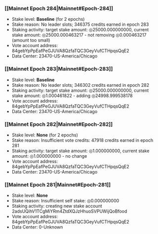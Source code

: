 ### [[Mainnet Epoch 284|Mainnet#Epoch-284]]
* Stake level: **Baseline** (for 2 epochs)
* Stake reason: No leader slots; 346375 credits earned in epoch 283
* Staking activity: target stake amount: ◎25000.000000000, current stake amount: ◎25000.000463217 - not removing ◎0.000463217 (amount too small)
* Vote account address: 84gebYpPpEafPeGJUVA8QzfaTQC3GeyVufCTHpqsQqE2
* Data Center: 23470-US-America/Chicago
### [[Mainnet Epoch 283|Mainnet#Epoch-283]]
* Stake level: **Baseline**
* Stake reason: No leader slots; 346302 credits earned in epoch 282
* Staking activity: target stake amount: ◎25000.000000000, current stake amount: ◎1.000461822 - adding ◎24998.999538178
* Vote account address: 84gebYpPpEafPeGJUVA8QzfaTQC3GeyVufCTHpqsQqE2
* Data Center: 23470-US-America/Chicago
### [[Mainnet Epoch 282|Mainnet#Epoch-282]]
* Stake level: **None** (for 2 epochs)
* Stake reason: Insufficient vote credits: 47918 credits earned in epoch 281
* Staking activity: target stake amount: ◎1.000000000, current stake amount: ◎1.000000000 - no change
* Vote account address: 84gebYpPpEafPeGJUVA8QzfaTQC3GeyVufCTHpqsQqE2
* Data Center: 23470-US-America/Chicago
### [[Mainnet Epoch 281|Mainnet#Epoch-281]]
* Stake level: **None**
* Stake reason: Insufficient self stake: ◎0.000000000
* Staking activity: creating new stake account 2adsUQihV1TCgMiYRm4ZtdXQJzHhuoSVPUWijQoBfood
* Vote account address: 84gebYpPpEafPeGJUVA8QzfaTQC3GeyVufCTHpqsQqE2
* Data Center: 0-Unknown